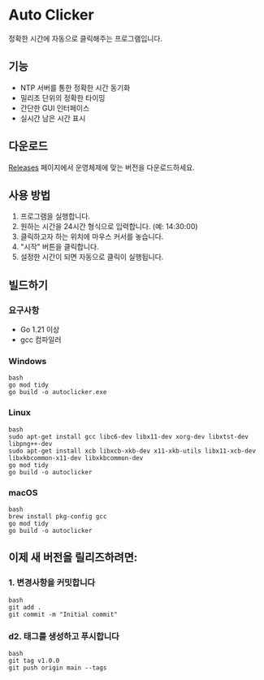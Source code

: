 # Auto Clicker

정확한 시간에 자동으로 클릭해주는 프로그램입니다.

## 기능
- NTP 서버를 통한 정확한 시간 동기화
- 밀리초 단위의 정확한 타이밍
- 간단한 GUI 인터페이스
- 실시간 남은 시간 표시

## 다운로드
[Releases](https://github.com/jinsyu/auto_clicker/releases) 페이지에서 운영체제에 맞는 버전을 다운로드하세요.

## 사용 방법
1. 프로그램을 실행합니다.
2. 원하는 시간을 24시간 형식으로 입력합니다. (예: 14:30:00)
3. 클릭하고자 하는 위치에 마우스 커서를 놓습니다.
4. "시작" 버튼을 클릭합니다.
5. 설정한 시간이 되면 자동으로 클릭이 실행됩니다.

## 빌드하기

### 요구사항
- Go 1.21 이상
- gcc 컴파일러

### Windows
```
bash
go mod tidy
go build -o autoclicker.exe
```

### Linux
```
bash
sudo apt-get install gcc libc6-dev libx11-dev xorg-dev libxtst-dev libpng++-dev
sudo apt-get install xcb libxcb-xkb-dev x11-xkb-utils libx11-xcb-dev libxkbcommon-x11-dev libxkbcommon-dev
go mod tidy
go build -o autoclicker
```

### macOS
```
bash
brew install pkg-config gcc
go mod tidy
go build -o autoclicker
```

## 이제 새 버전을 릴리즈하려면:
### 1. 변경사항을 커밋합니다
```
bash
git add .
git commit -m "Initial commit"
```

### d2. 태그를 생성하고 푸시합니다
```
bash
git tag v1.0.0
git push origin main --tags
```
